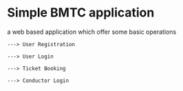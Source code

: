 # Simple BMTC application 
a web based application which offer some basic operations

    ---> User Registration 
    
    ---> User Login 
    
    ---> Ticket Booking
    
    ---> Conductor Login
